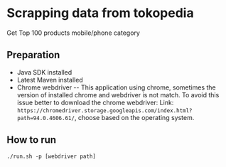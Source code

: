 # Scrapping data from tokopedia

Get Top 100 products mobile/phone category

## Preparation
- Java SDK installed 
- Latest Maven installed 
- Chrome webdriver 
-- This application using chrome, sometimes the version of installed chrome and webdriver is not match.
To avoid this issue better to download the chrome webdriver:
Link: 
`https://chromedriver.storage.googleapis.com/index.html?path=94.0.4606.61/`, 
choose based on the operating system.

## How to run

```
./run.sh -p [webdriver path]
```
